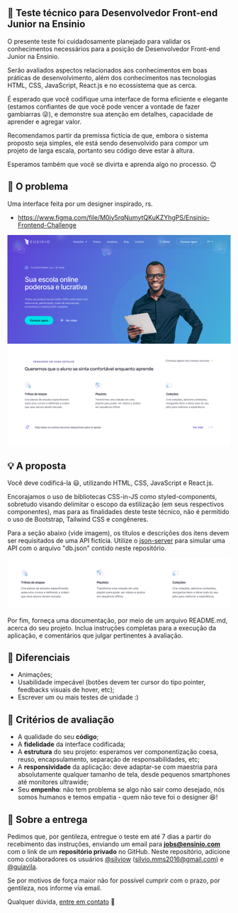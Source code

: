 ## :rocket: Teste técnico para Desenvolvedor Front-end Junior na Ensinio

O presente teste foi cuidadosamente planejado para validar os conhecimentos necessários para a posição de Desenvolvedor Front-end Junior na Ensinio.

Serão avaliados aspectos relacionados aos conhecimentos em boas práticas de desenvolvimento, além dos conhecimentos nas tecnologias HTML, CSS, JavaScript, React.js e no ecossistema que as cerca.

É esperado que você codifique uma interface de forma eficiente e elegante (estamos confiantes de que você pode vencer a vontade de fazer gambiarras :stuck_out_tongue_winking_eye:), e demonstre sua atenção em detalhes, capacidade de aprender e agregar valor.

Recomendamos partir da premissa fictícia de que, embora o sistema proposto seja simples, ele está sendo desenvolvido para compor um projeto de larga escala, portanto seu código deve estar à altura.

Esperamos também que você se divirta e aprenda algo no processo. :blush:

## :eyes: O problema

Uma interface feita por um designer inspirado, rs.

- https://www.figma.com/file/M0jy5rqNumytQKuKZYhgPS/Ensinio-Frontend-Challenge

![Interface demo](interface-demo.png)

## :bulb: A proposta

Você deve codificá-la :smiley:, utilizando HTML, CSS, JavaScript e React.js.

Encorajamos o uso de bibliotecas CSS-in-JS como styled-components, sobretudo visando delimitar o escopo da estilização (em seus respectivos componentes), mas para as finalidades deste teste técnico, não é permitido o uso de Bootstrap, Tailwind CSS e congêneres.

Para a seção abaixo (vide imagem), os títulos e descrições dos itens devem ser requisitados de uma API fictícia. Utilize o [json-server](https://github.com/typicode/json-server) para simular uma API com o arquivo "db.json" contido neste repositório.

![Section demo](dynamic-section.png)

Por fim, forneça uma documentação, por meio de um arquivo README.md, acerca do seu projeto. Inclua instruções completas para a execução da aplicação, e comentários que julgar pertinentes à avaliação.

## :clap: Diferenciais

- Animações;
- Usabilidade impecável (botões devem ter cursor do tipo pointer, feedbacks visuais de hover, etc);
- Escrever um ou mais testes de unidade :)

## :page_facing_up: Critérios de avaliação

- A qualidade do seu **código**;
- A **fidelidade** da interface codificada;
- A **estrutura** do seu projeto: esperamos ver componentização coesa, reuso, encapsulamento, separação de responsabilidades, etc;
- A **responsividade** da aplicação: deve adaptar-se com maestria para absolutamente qualquer tamanho de tela, desde pequenos smartphones até monitores ultrawide;
- Seu **empenho**: não tem problema se algo não sair como desejado, nós somos humanos e temos empatia - quem não teve foi o designer :satisfied:!

## :email: Sobre a entrega

Pedimos que, por gentileza, entregue o teste em até 7 dias a partir do recebimento das instruções, enviando um email para **jobs@ensinio.com** com o link de um **repositório privado** no GitHub. Neste repositório, adicione como colaboradores os usuários [@silviow](https://github.com/silviow) (silvio.mms2016@gmail.com) e [@guiavila](https://github.com/guiavila).

Se por motivos de força maior não for possível cumprir com o prazo, por gentileza, nos informe via email. 

Qualquer dúvida, [entre em contato](https://www.linkedin.com/in/silviow/) :muscle:
